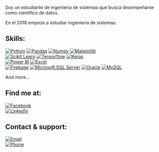 Soy un estudiante de ingenieria de sistemas que busca desempeñarse como cientifico de datos.

En el 2018 empeze a estudiar ingenieria de sistemas.

## Skills:
[![Python](https://img.shields.io/badge/Python-999999?style=for-the-badge&logo=python&logoColor=white&labelColor=101010)]()
[![Pandas](https://img.shields.io/badge/Pandas-FA7343?style=for-the-badge&logo=pandas&logoColor=white&labelColor=101010)]()
[![Numpy](https://img.shields.io/badge/Numpy-1575F9?style=for-the-badge&logo=numpy&logoColor=white&labelColor=101010)]()
[![Matplotlib](https://img.shields.io/badge/Matplotlib-1575F9?style=for-the-badge&logo=plotly&logoColor=white&labelColor=101010)]()
</br>
[![Scikit Learn](https://img.shields.io/badge/Scikit_Learn-1575F9?style=for-the-badge&logo=scikitlearn&logoColor=white&labelColor=101010)]()
[![Tensorflow](https://img.shields.io/badge/Tensorflow-1575F9?style=for-the-badge&logo=tensorflow&logoColor=white&labelColor=101010)]()
[![Keras](https://img.shields.io/badge/Keras-1575F9?style=for-the-badge&logo=keras&logoColor=white&labelColor=101010)]()
</br>
[![Power BI](https://img.shields.io/badge/Power_BI-3DDC84?style=for-the-badge&logo=powerbi&logoColor=white&labelColor=101010)]()
[![Excel](https://img.shields.io/badge/Excel-0095D5?style=for-the-badge&logo=microsoftexcel&logoColor=white&labelColor=101010)]()
</br>
[![Firebase](https://img.shields.io/badge/Firebase-FFCA28?style=for-the-badge&logo=firebase&logoColor=white&labelColor=101010)]()
[![Microsoft.SQL.Server](https://img.shields.io/badge/SQL_SERVER-339933?style=for-the-badge&logo=microsoftsqlserver&logoColor=white&labelColor=101010)]()
[![Oracle](https://img.shields.io/badge/Oracle-47A248?style=for-the-badge&logo=oracle&logoColor=white&labelColor=101010)]()
[![MySQL](https://img.shields.io/badge/MySQL-4479A1?style=for-the-badge&logo=mysql&logoColor=white&labelColor=101010)]()
</br>

And more...

## Find me at:

[![Facebook](https://img.shields.io/badge/Facebook-@John_Yulber_Inga_Lapa-1877F2?style=for-the-badge&logo=facebook&logoColor=white&labelColor=101010)](https://www.facebook.com/0dejohn/)
</br>
[![LinkedIn](https://img.shields.io/badge/LinkedIn-John_Yulber_Inga_Lapa-0077B5?style=for-the-badge&logo=linkedin&logoColor=white&labelColor=101010)](https://www.linkedin.com/in/john-yulber-inga-lapa-30a364185/)

## Contact & support:

[![Email](https://img.shields.io/badge/johnyulberingalapa@gmail.com-correo_personal-D14836?style=for-the-badge7&logo=gmail&logoColor=white&labelColor=101010)](mailto:braismoure@mouredev.com)
</br>
[![Phone](https://img.shields.io/badge/+51_912719166-FFDD00?style=for-the-badge&logo=phonepe&logoColor=white&labelColor=101010)](https://www.buymeacoffee.com/mouredev)
